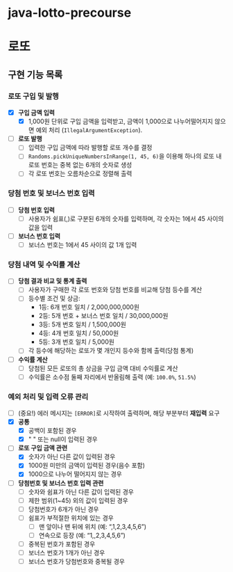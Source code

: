 # java-lotto-precourse
# 로또

## 구현 기능 목록

### 로또 구입 및 발행

- [X]  **구입 금액 입력**
    - [X]  1,000원 단위로 구입 금액을 입력받고, 금액이 1,000으로 나누어떨어지지 않으면 예외 처리 (`IllegalArgumentException`).
- [ ]  **로또 발행**
    - [ ]  입력한 구입 금액에 따라 발행할 로또 개수를 결정
    - [ ]  `Randoms.pickUniqueNumbersInRange(1, 45, 6)`을 이용해 하나의 로또 내 로또 번호는 중복 없는 6개의 숫자로 생성
    - [ ]  각 로또 번호는 오름차순으로 정렬해 출력

### 당첨 번호 및 보너스 번호 입력

- [ ]  **당첨 번호 입력**
    - [ ]  사용자가 쉼표(,)로 구분된 6개의 숫자를 입력하며, 각 숫자는 1에서 45 사이의 값을 입력
- [ ]  **보너스 번호 입력**
    - [ ]  보너스 번호는 1에서 45 사이의 값 1개 입력

### 당첨 내역 및 수익률 계산

- [ ]  **당첨 결과 비교 및 통계 출력**
    - [ ]  사용자가 구매한 각 로또 번호와 당첨 번호를 비교해 당첨 등수를 계산
    - [ ]  등수별 조건 및 상금:
        - 1등: 6개 번호 일치 / 2,000,000,000원
        - 2등: 5개 번호 + 보너스 번호 일치 / 30,000,000원
        - 3등: 5개 번호 일치 / 1,500,000원
        - 4등: 4개 번호 일치 / 50,000원
        - 5등: 3개 번호 일치 / 5,000원
    - [ ]  각 등수에 해당하는 로또가 몇 개인지 등수와 함께 출력(당첨 통계)
- [ ]  **수익률 계산**
    - [ ]  당첨된 모든 로또의 총 상금을 구입 금액 대비 수익률로 계산
    - [ ]  수익률은 소수점 둘째 자리에서 반올림해 출력 (예: `100.0%`, `51.5%`)

### 예외 처리 및 입력 오류 관리

- [ ]  (중요!) 에러 메시지는 `[ERROR]`로 시작하여 출력하며, 해당 부분부터 **재입력** 요구
- [X]  **공통**
    - [X]  공백이 포함된 경우
    - [X]  " " 또는 null이 입력된 경우
- [ ]  **로또 구입 금액 관련**
    - [X]  숫자가 아닌 다른 값이 입력된 경우
    - [X]  1000원 미만의 금액이 입력된 경우(음수 포함)
    - [X]  1000으로 나누어 떨어지지 않는 경우
- [ ]  **당첨번호 및 보너스 번호 입력 관련**
    - [ ]  숫자와 쉼표가 아닌 다른 값이 입력된 경우
    - [ ]  제한 범위(1~45) 외의 값이 입력된 경우
    - [ ]  당첨번호가 6개가 아닌 경우
    - [ ]  쉼표가 부적절한 위치에 있는 경우
        - [ ]  맨 앞이나 맨 뒤에 위치 (예: “,1,2,3,4,5,6”)
        - [ ]  연속으로 등장 (예: “1,,2,3,4,5,6”)
    - [ ]  중복된 번호가 포함된 경우
    - [ ]  보너스 번호가 1개가 아닌 경우
    - [ ]  보너스 번호가 당첨번호와 중복될 경우